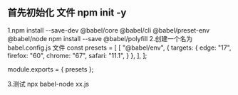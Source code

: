 ## 首先初始化 文件  npm init -y
1.npm install --save-dev @babel/core @babel/cli @babel/preset-env @babel/node 
npm install --save @babel/polyfill
2.创建一个名为babel.config.js 文件
   const presets = [
    [
      "@babel/env",
      {
        targets: {
          edge: "17",
          firefox: "60",
          chrome: "67",
          safari: "11.1",
        }
      },
    ],
  ];
  
  module.exports = { presets };

3.测试  npx babel-node xx.js